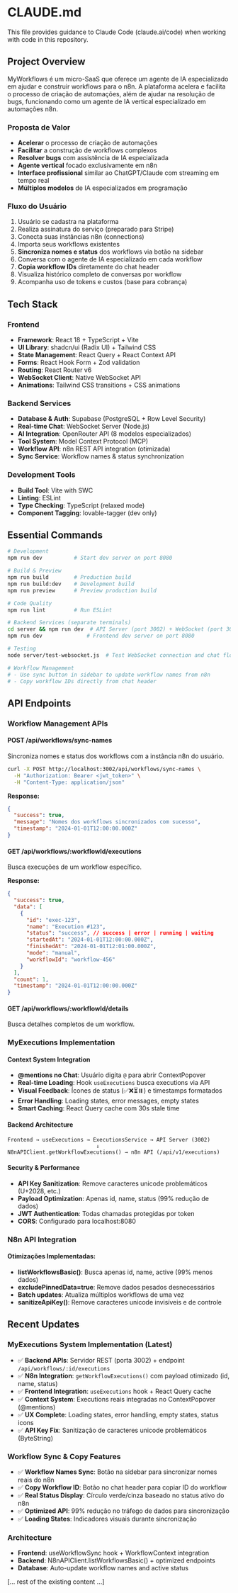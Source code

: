 # CLAUDE.md

This file provides guidance to Claude Code (claude.ai/code) when working with code in this repository.

## Project Overview

MyWorkflows é um micro-SaaS que oferece um agente de IA especializado em ajudar e construir workflows para o n8n. A plataforma acelera e facilita o processo de criação de automações, além de ajudar na resolução de bugs, funcionando como um agente de IA vertical especializado em automações n8n.

### Proposta de Valor
- **Acelerar** o processo de criação de automações
- **Facilitar** a construção de workflows complexos
- **Resolver bugs** com assistência de IA especializada
- **Agente vertical** focado exclusivamente em n8n
- **Interface profissional** similar ao ChatGPT/Claude com streaming em tempo real
- **Múltiplos modelos** de IA especializados em programação

### Fluxo do Usuário
1. Usuário se cadastra na plataforma
2. Realiza assinatura do serviço (preparado para Stripe)
3. Conecta suas instâncias n8n (connections)
4. Importa seus workflows existentes
5. **Sincroniza nomes e status** dos workflows via botão na sidebar
6. Conversa com o agente de IA especializado em cada workflow
7. **Copia workflow IDs** diretamente do chat header
8. Visualiza histórico completo de conversas por workflow
9. Acompanha uso de tokens e custos (base para cobrança)

## Tech Stack

### Frontend
- **Framework**: React 18 + TypeScript + Vite
- **UI Library**: shadcn/ui (Radix UI) + Tailwind CSS
- **State Management**: React Query + React Context API
- **Forms**: React Hook Form + Zod validation
- **Routing**: React Router v6
- **WebSocket Client**: Native WebSocket API
- **Animations**: Tailwind CSS transitions + CSS animations

### Backend Services
- **Database & Auth**: Supabase (PostgreSQL + Row Level Security)
- **Real-time Chat**: WebSocket Server (Node.js)
- **AI Integration**: OpenRouter API (8 modelos especializados)
- **Tool System**: Model Context Protocol (MCP)
- **Workflow API**: n8n REST API integration (otimizada)
- **Sync Service**: Workflow names & status synchronization

### Development Tools
- **Build Tool**: Vite with SWC
- **Linting**: ESLint
- **Type Checking**: TypeScript (relaxed mode)
- **Component Tagging**: lovable-tagger (dev only)

## Essential Commands

```bash
# Development
npm run dev          # Start dev server on port 8080

# Build & Preview
npm run build        # Production build
npm run build:dev    # Development build
npm run preview      # Preview production build

# Code Quality
npm run lint         # Run ESLint

# Backend Services (separate terminals)
cd server && npm run dev  # API Server (port 3002) + WebSocket (port 3001)
npm run dev              # Frontend dev server on port 8080

# Testing
node server/test-websocket.js  # Test WebSocket connection and chat flow

# Workflow Management
# - Use sync button in sidebar to update workflow names from n8n
# - Copy workflow IDs directly from chat header
```

## API Endpoints

### Workflow Management APIs

#### POST /api/workflows/sync-names
Sincroniza nomes e status dos workflows com a instância n8n do usuário.

```bash
curl -X POST http://localhost:3002/api/workflows/sync-names \
  -H "Authorization: Bearer <jwt_token>" \
  -H "Content-Type: application/json"
```

**Response:**
```json
{
  "success": true,
  "message": "Nomes dos workflows sincronizados com sucesso",
  "timestamp": "2024-01-01T12:00:00.000Z"
}
```

#### GET /api/workflows/:workflowId/executions
Busca execuções de um workflow específico.

**Response:**
```json
{
  "success": true,
  "data": [
    {
      "id": "exec-123",
      "name": "Execution #123",
      "status": "success", // success | error | running | waiting
      "startedAt": "2024-01-01T12:00:00.000Z",
      "finishedAt": "2024-01-01T12:01:00.000Z",
      "mode": "manual",
      "workflowId": "workflow-456"
    }
  ],
  "count": 1,
  "timestamp": "2024-01-01T12:00:00.000Z"
}
```

#### GET /api/workflows/:workflowId/details
Busca detalhes completos de um workflow.

### MyExecutions Implementation

#### Context System Integration
- **@mentions no Chat**: Usuário digita `@` para abrir ContextPopover
- **Real-time Loading**: Hook `useExecutions` busca executions via API
- **Visual Feedback**: Ícones de status (✅❌⏳⏸️) e timestamps formatados
- **Error Handling**: Loading states, error messages, empty states
- **Smart Caching**: React Query cache com 30s stale time

#### Backend Architecture
```
Frontend → useExecutions → ExecutionsService → API Server (3002)
                            ↓
N8nAPIClient.getWorkflowExecutions() → n8n API (/api/v1/executions)
```

#### Security & Performance
- **API Key Sanitization**: Remove caracteres unicode problemáticos (U+2028, etc.)
- **Payload Optimization**: Apenas id, name, status (99% redução de dados)
- **JWT Authentication**: Todas chamadas protegidas por token
- **CORS**: Configurado para localhost:8080

### N8n API Integration

#### Otimizações Implementadas:
- **listWorkflowsBasic()**: Busca apenas id, name, active (99% menos dados)
- **excludePinnedData=true**: Remove dados pesados desnecessários
- **Batch updates**: Atualiza múltiplos workflows de uma vez
- **sanitizeApiKey()**: Remove caracteres unicode invisíveis e de controle

## Recent Updates

### MyExecutions System Implementation (Latest)
- ✅ **Backend APIs**: Servidor REST (porta 3002) + endpoint `/api/workflows/:id/executions`
- ✅ **N8n Integration**: `getWorkflowExecutions()` com payload otimizado (id, name, status)
- ✅ **Frontend Integration**: `useExecutions` hook + React Query cache
- ✅ **Context System**: Executions reais integradas no ContextPopover (@mentions)
- ✅ **UX Complete**: Loading states, error handling, empty states, status icons
- ✅ **API Key Fix**: Sanitização de caracteres unicode problemáticos (ByteString)

### Workflow Sync & Copy Features
- ✅ **Workflow Names Sync**: Botão na sidebar para sincronizar nomes reais do n8n
- ✅ **Copy Workflow ID**: Botão no chat header para copiar ID do workflow
- ✅ **Real Status Display**: Círculo verde/cinza baseado no status ativo do n8n
- ✅ **Optimized API**: 99% redução no tráfego de dados para sincronização
- ✅ **Loading States**: Indicadores visuais durante sincronização

### Architecture
- **Frontend**: useWorkflowSync hook + WorkflowContext integration
- **Backend**: N8nAPIClient.listWorkflowsBasic() + optimized endpoints
- **Database**: Auto-update workflow names and active status

[... rest of the existing content ...]